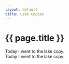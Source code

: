 ```yaml
---
layout: default
title: Lake Copies
---
```


# {{ page.title }} 

Today I went to the lake copy.  
Today I went to the lake copy.
